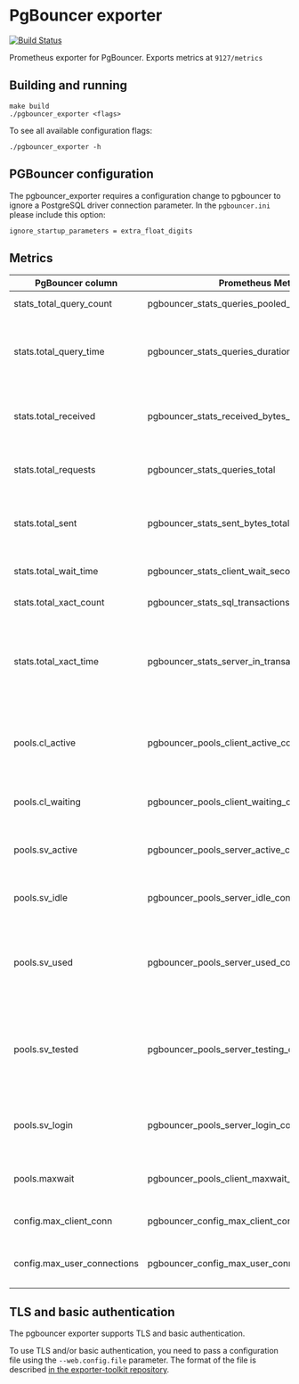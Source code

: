 # PgBouncer exporter
[![Build Status](https://circleci.com/gh/prometheus-community/pgbouncer_exporter.svg?style=svg)](https://circleci.com/gh/prometheus-community/pgbouncer_exporter)

Prometheus exporter for PgBouncer.
Exports metrics at `9127/metrics`

## Building and running

    make build
    ./pgbouncer_exporter <flags>

To see all available configuration flags:

    ./pgbouncer_exporter -h

## PGBouncer configuration

The pgbouncer\_exporter requires a configuration change to pgbouncer to ignore a PostgreSQL driver connection parameter. In the `pgbouncer.ini` please include this option:

    ignore_startup_parameters = extra_float_digits

## Metrics

|PgBouncer column|Prometheus Metric|Description|
|----------------|-----------------|-----------|
stats_total_query_count | pgbouncer_stats_queries_pooled_total | Total number of SQL queries pooled
stats.total_query_time | pgbouncer_stats_queries_duration_seconds_total | Total number of seconds spent by pgbouncer when actively connected to PostgreSQL, executing queries
stats.total_received | pgbouncer_stats_received_bytes_total | Total volume in bytes of network traffic received by pgbouncer, shown as bytes
stats.total_requests | pgbouncer_stats_queries_total | Total number of SQL requests pooled by pgbouncer, shown as requests
stats.total_sent | pgbouncer_stats_sent_bytes_total | Total volume in bytes of network traffic sent by pgbouncer, shown as bytes
stats.total_wait_time | pgbouncer_stats_client_wait_seconds_total | Time spent by clients waiting for a server in seconds
stats.total_xact_count | pgbouncer_stats_sql_transactions_pooled_total | Total number of SQL transactions pooled
stats.total_xact_time | pgbouncer_stats_server_in_transaction_seconds_total | Total number of seconds spent by pgbouncer when connected to PostgreSQL in a transaction, either idle in transaction or executing queries
pools.cl_active | pgbouncer_pools_client_active_connections | Client connections linked to server connection and able to process queries, shown as connection
pools.cl_waiting | pgbouncer_pools_client_waiting_connections | Client connections waiting on a server connection, shown as connection
pools.sv_active | pgbouncer_pools_server_active_connections | Server connections linked to a client connection, shown as connection
pools.sv_idle | pgbouncer_pools_server_idle_connections | Server connections idle and ready for a client query, shown as connection
pools.sv_used | pgbouncer_pools_server_used_connections | Server connections idle more than server_check_delay, needing server_check_query, shown as connection
pools.sv_tested | pgbouncer_pools_server_testing_connections | Server connections currently running either server_reset_query or server_check_query, shown as connection
pools.sv_login | pgbouncer_pools_server_login_connections | Server connections currently in the process of logging in, shown as connection
pools.maxwait | pgbouncer_pools_client_maxwait_seconds | Age of oldest unserved client connection, shown as second
config.max_client_conn | pgbouncer_config_max_client_connections | Configured maximum number of client connections
config.max_user_connections | pgbouncer_config_max_user_connections | Configured maximum number of server connections per user

## TLS and basic authentication

The pgbouncer exporter supports TLS and basic authentication.

To use TLS and/or basic authentication, you need to pass a configuration file
using the `--web.config.file` parameter. The format of the file is described
[in the exporter-toolkit repository](https://github.com/prometheus/exporter-toolkit/blob/master/docs/web-configuration.md).
